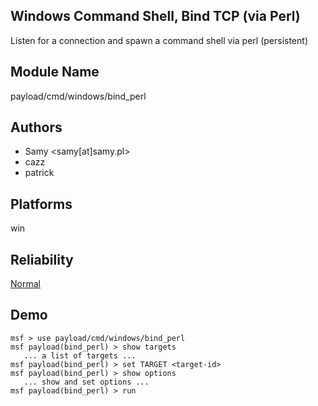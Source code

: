 ## Windows Command Shell, Bind TCP (via Perl)

Listen for a connection and spawn a command shell via perl 
(persistent)


## Module Name
payload/cmd/windows/bind_perl

## Authors
* Samy <samy[at]samy.pl>
* cazz
* patrick





## Platforms
win

## Reliability
[Normal](https://github.com/rapid7/metasploit-framework/wiki/Exploit-Ranking)

## Demo

```
msf > use payload/cmd/windows/bind_perl
msf payload(bind_perl) > show targets
   ... a list of targets ...
msf payload(bind_perl) > set TARGET <target-id>
msf payload(bind_perl) > show options
   ... show and set options ...
msf payload(bind_perl) > run
```
    
    